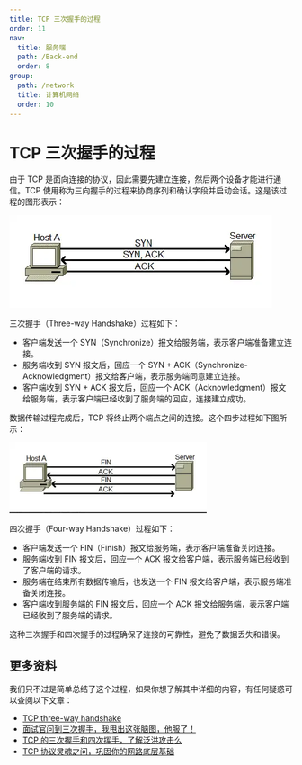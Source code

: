```yaml
---
title: TCP 三次握手的过程
order: 11
nav:
  title: 服务端
  path: /Back-end
  order: 8
group:
  path: /network
  title: 计算机网络
  order: 10
---
```


# TCP 三次握手的过程

由于 TCP 是面向连接的协议，因此需要先建立连接，然后两个设备才能进行通信。TCP 使用称为三向握手的过程来协商序列和确认字段并启动会话。这是该过程的图形表示：

![image-20240906095228752](./assets/image-20240906095228752.png)

三次握手（Three-way Handshake）过程如下：

- 客户端发送一个 SYN（Synchronize）报文给服务端，表示客户端准备建立连接。
- 服务端收到 SYN 报文后，回应一个 SYN + ACK（Synchronize-Acknowledgment）报文给客户端，表示服务端同意建立连接。
- 客户端收到 SYN + ACK 报文后，回应一个 ACK（Acknowledgment）报文给服务端，表示客户端已经收到了服务端的回应，连接建立成功。

数据传输过程完成后，TCP 将终止两个端点之间的连接。这个四步过程如下图所示：

![image-20240906095259201](./assets/image-20240906095259201.png)

四次握手（Four-way Handshake）过程如下：

- 客户端发送一个 FIN（Finish）报文给服务端，表示客户端准备关闭连接。
- 服务端收到 FIN 报文后，回应一个 ACK 报文给客户端，表示服务端已经收到了客户端的请求。
- 服务端在结束所有数据传输后，也发送一个 FIN 报文给客户端，表示服务端准备关闭连接。
- 客户端收到服务端的 FIN 报文后，回应一个 ACK 报文给服务端，表示客户端已经收到了服务端的请求。

这种三次握手和四次握手的过程确保了连接的可靠性，避免了数据丢失和错误。

## 更多资料

我们只不过是简单总结了这个过程，如果你想了解其中详细的内容，有任何疑惑可以查阅以下文章：

- [TCP three-way handshake](https://study-ccna.com/tcp-three-way-handshake/)
- [面试官问到三次握手，我甩出这张脑图，他服了！](https://juejin.cn/post/6844904132071948295)
- [TCP 的三次握手和四次挥手，了解泛洪攻击么](https://github.com/sisterAn/blog/issues/105)
- [TCP 协议灵魂之问，巩固你的网路底层基础](https://juejin.cn/post/6844904070889603085)
